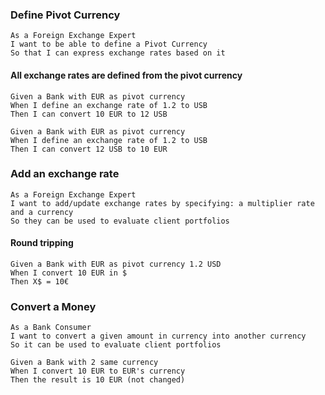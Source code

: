 ### Define Pivot Currency

```gherkin
As a Foreign Exchange Expert
I want to be able to define a Pivot Currency
So that I can express exchange rates based on it
```

#### All exchange rates are defined from the pivot currency

```gherkin
Given a Bank with EUR as pivot currency
When I define an exchange rate of 1.2 to USB
Then I can convert 10 EUR to 12 USB
```

```gherkin
Given a Bank with EUR as pivot currency
When I define an exchange rate of 1.2 to USB
Then I can convert 12 USB to 10 EUR 
```







### Add an exchange rate
```gherkin
As a Foreign Exchange Expert
I want to add/update exchange rates by specifying: a multiplier rate and a currency
So they can be used to evaluate client portfolios
```

#### Round tripping

```gherkin
Given a Bank with EUR as pivot currency 1.2 USD
When I convert 10 EUR in $
Then X$ = 10€
```






### Convert a Money
```gherkin
As a Bank Consumer
I want to convert a given amount in currency into another currency
So it can be used to evaluate client portfolios
```

```gherkin
Given a Bank with 2 same currency
When I convert 10 EUR to EUR's currency
Then the result is 10 EUR (not changed)
```
